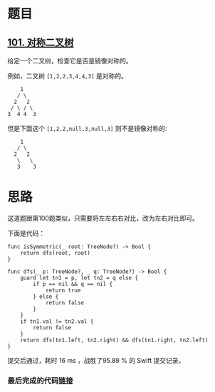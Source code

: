 # 题目

## [101. 对称二叉树](https://leetcode-cn.com/problems/symmetric-tree/)

给定一个二叉树，检查它是否是镜像对称的。

例如，二叉树 `[1,2,2,3,4,4,3]` 是对称的。

        1
       / \
      2   2
     / \ / \
    3  4 4  3

但是下面这个 `[1,2,2,null,3,null,3]` 则不是镜像对称的:

        1
       / \
      2   2
       \   \
       3    3

# 思路

这道题跟第100题类似，只需要将左左右右对比，改为左右对比即可。

下面是代码：

```
func isSymmetric(_ root: TreeNode?) -> Bool {
    return dfs(root, root)
}

func dfs(_ p: TreeNode?, _ q: TreeNode?) -> Bool {
    guard let tn1 = p, let tn2 = q else {
        if p == nil && q == nil {
            return true
        } else {
            return false
        }
    }
    if tn1.val != tn2.val {
        return false
    }
    return dfs(tn1.left, tn2.right) && dfs(tn1.right, tn2.left)
}
```

提交后通过，耗时 16 ms ，战胜了95.89 % 的 Swift 提交记录。

### 最后完成的代码[链接](https://github.com/pepsikirk/LeetCode/blob/master/Algorithm/101.SymmetricTree/code.swift)




